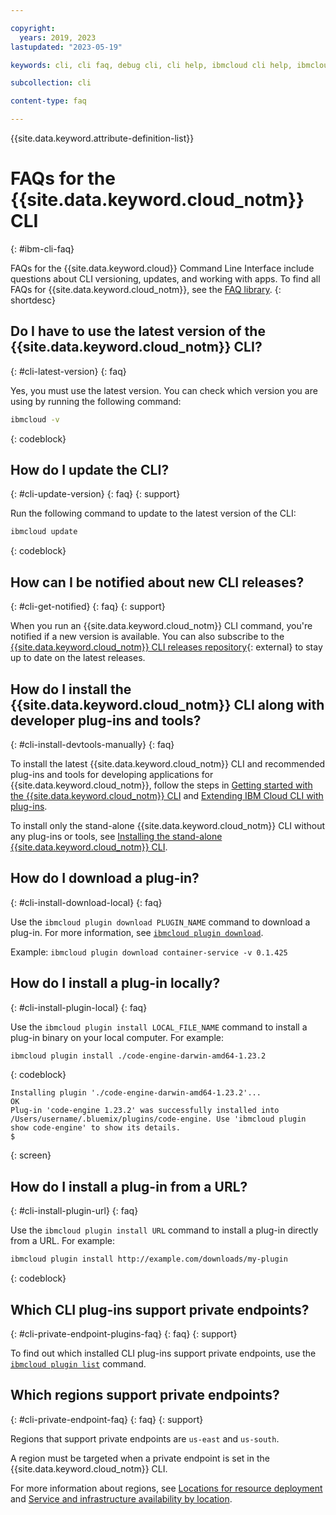 ```yaml
---

copyright:
  years: 2019, 2023
lastupdated: "2023-05-19"

keywords: cli, cli faq, debug cli, cli help, ibmcloud cli help, ibmcloud help, cli private endpoints

subcollection: cli

content-type: faq

---
```


{{site.data.keyword.attribute-definition-list}}

# FAQs for the {{site.data.keyword.cloud_notm}} CLI
{: #ibm-cli-faq}

FAQs for the {{site.data.keyword.cloud}} Command Line Interface include questions about CLI versioning, updates, and working with apps. To find all FAQs for {{site.data.keyword.cloud_notm}}, see the [FAQ library](/docs/faqs).
{: shortdesc}

## Do I have to use the latest version of the {{site.data.keyword.cloud_notm}} CLI?
{: #cli-latest-version}
{: faq}

Yes, you must use the latest version. You can check which version you are using by running the following command:

```bash
ibmcloud -v
```
{: codeblock}

## How do I update the CLI?
{: #cli-update-version}
{: faq}
{: support}

Run the following command to update to the latest version of the CLI:

```bash
ibmcloud update
```
{: codeblock}

## How can I be notified about new CLI releases?
{: #cli-get-notified}
{: faq}
{: support}

When you run an {{site.data.keyword.cloud_notm}} CLI command, you're notified if a new version is available. You can also subscribe to the [{{site.data.keyword.cloud_notm}} CLI releases repository](https://github.com/IBM-Cloud/ibm-cloud-cli-release/releases/){: external} to stay up to date on the latest releases.

## How do I install the {{site.data.keyword.cloud_notm}} CLI along with developer plug-ins and tools?
{: #cli-install-devtools-manually}
{: faq}

To install the latest {{site.data.keyword.cloud_notm}} CLI and recommended plug-ins and tools for developing applications for {{site.data.keyword.cloud_notm}}, follow the steps in [Getting started with the {{site.data.keyword.cloud_notm}} CLI](/docs/cli?topic=cli-getting-started) and [Extending IBM Cloud CLI with plug-ins](/docs/cli?topic=cli-plug-ins).

To install only the stand-alone {{site.data.keyword.cloud_notm}} CLI without any plug-ins or tools, see [Installing the stand-alone {{site.data.keyword.cloud_notm}} CLI](/docs/cli?topic=cli-install-ibmcloud-cli).

## How do I download a plug-in?
{: #cli-install-download-local}
{: faq}

Use the `ibmcloud plugin download PLUGIN_NAME` command to download a plug-in. For more information, see [`ibmcloud plugin download`](/docs/cli?topic=cli-ibmcloud_commands_settings#ibmcloud_plugin_download).

Example: `ibmcloud plugin download container-service -v 0.1.425`

## How do I install a plug-in locally?
{: #cli-install-plugin-local}
{: faq}

Use the `ibmcloud plugin install LOCAL_FILE_NAME` command to install a plug-in binary on your local computer. For example:
```bash
ibmcloud plugin install ./code-engine-darwin-amd64-1.23.2
```
{: codeblock}

```text
Installing plugin './code-engine-darwin-amd64-1.23.2'...
OK
Plug-in 'code-engine 1.23.2' was successfully installed into /Users/username/.bluemix/plugins/code-engine. Use 'ibmcloud plugin show code-engine' to show its details.
$
```
{: screen}

## How do I install a plug-in from a URL?
{: #cli-install-plugin-url}
{: faq}

Use the `ibmcloud plugin install URL` command to install a plug-in directly from a URL. For example:
```bash
ibmcloud plugin install http://example.com/downloads/my-plugin
```
{: codeblock}


## Which CLI plug-ins support private endpoints?
{: #cli-private-endpoint-plugins-faq}
{: faq}
{: support}

To find out which installed CLI plug-ins support private endpoints, use the [`ibmcloud plugin list`](/docs/cli?topic=cli-ibmcloud_commands_settings#ibmcloud_plugin_list) command.

## Which regions support private endpoints?
{: #cli-private-endpoint-faq}
{: faq}
{: support}

Regions that support private endpoints are `us-east` and `us-south`.

A region must be targeted when a private endpoint is set in the {{site.data.keyword.cloud_notm}} CLI.

For more information about regions, see [Locations for resource deployment](/docs/overview?topic=overview-locations) and [Service and infrastructure availability by location](/docs/overview?topic=overview-services_region).
